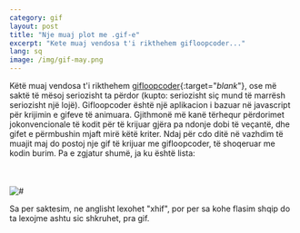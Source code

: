 ```yaml
---
category: gif
layout: post
title: "Nje muaj plot me .gif-e"
excerpt: "Kete muaj vendosa t'i rikthehem gifloopcoder..."
lang: sq
image: /img/gif-may.png
---
```


Këtë muaj vendosa t'i rikthehem [gifloopcoder](http://gifloopcoder.com){:target="_blank_"}, ose më saktë të mësoj seriozisht ta përdor (kupto: seriozisht siç mund të marrësh seriozisht një lojë). Gifloopcoder është një aplikacion i bazuar në javascript për krijimin e gifeve të animuara. Gjithmonë më kanë tërhequr përdorimet jokonvencionale të kodit për të krijuar gjëra pa ndonje dobi të veçantë, dhe gifet e përmbushin mjaft mirë këtë kriter. Ndaj për cdo ditë në vazhdim të muajit maj do postoj nje gif të krijuar me gifloopcoder, të shoqeruar me kodin burim. Pa e zgjatur shumë, ja ku është lista:

<script id="gif-list" type="text/x-handlebars-template">
  {% raw %}
  {{#gifs}}
  <div class="col-sm-3 col-xs-6">
    <a href="{{url}}" target="_blank_" data-content="/img/gifs/{{localurl}}" > <!--data-toggle="modal" data-target=".bs-example-modal-sm" onclick='$(".modal-content img").attr("src", $(this).data("content"));' -->
      <img src="/img/{{thumbnail}}" alt="{{description}}" style="width: 100%;" hspace="8" vspace="8" align="center" border="2" />
    </a>
    <div class="text-center">{{date}}, <a href="{{code}}" target="_blank_">kodi burim</a></div>
  </div>
  {{/gifs}}
  {% endraw %}
</script>

<script src="https://cdnjs.cloudflare.com/ajax/libs/handlebars.js/4.0.5/handlebars.min.js"></script>

<script>
var data = { gifs : [
  {
    url: "https://media.giphy.com/media/l396NsQTsbuU9ireM/giphy.gif",
    localurl: "9.gif",
    description: "Rotating rects",
    thumbnail: "rects101.png",
    date: "9 maj",
    code: "http://pastebin.com/NYzZVtum"
  },
  {
    url: "https://media.giphy.com/media/3o6Ei16WlqqiXfyc7u/giphy.gif",
    localurl: "10.gif",
    description: "Rects and circles",
    thumbnail: "rects-and-circles.png",
    date: "10 maj",
    code: "http://pastebin.com/uxYcDBzT"
  },
  {
    url: "https://media.giphy.com/media/l0K45Xgyn16uryXde/giphy.gif",
    localurl: "11.gif",
    description: "Hexagonal waves",
    thumbnail: "hex-waves.png",
    date: "11 maj",
    code: "http://pastebin.com/FwQ6P6MT"
  },
  {
    url: "https://media.giphy.com/media/xT4uQnR1OnSp7HXJkY/giphy.gif",
    localurl: "12.gif",
    description: "Concentric hexs",
    thumbnail: "hex.png",
    date: "12 maj",
    code: "http://pastebin.com/8wE6PBZE"
  },
  {
    url: "https://media.giphy.com/media/xT4uQvBc2tt9JmfNtK/giphy.gif",
    localurl: "13.gif",
    description: "Flying carpet",
    thumbnail: "carpet.png",
    date: "13 maj",
    code: "http://pastebin.com/1nBp8gtK"
  },
  {
    url: "https://media.giphy.com/media/l396OkgEz1iJmbhCw/giphy.gif",
    localurl: "14.gif",
    description: "Waves ",
    thumbnail: "concentric-waves.png",
    date: "14 maj",
    code: "http://pastebin.com/hDSAC9M1"
  },
  {
    url: "https://media.giphy.com/media/l0K4gDkvZ2JYXKew8/giphy.gif",
    localurl: "15.gif",
    description: "Carpet 2",
    thumbnail: "tapeti-2.png",
    date: "15 maj",
    code: "http://pastebin.com/CnKPwZp9"
  },
  {
    url: "https://media.giphy.com/media/3o6EhKtkMkAZL1IHy8/giphy.gif",
    localurl: "16.gif",
    description: "Grid",
    thumbnail: "grid.png",
    date: "16 maj",
    code: "http://pastebin.com/v9NuHiM8"
  },
  {
    url: "https://media.giphy.com/media/26vUtMKae1elzGAWA/giphy.gif",
    localurl: "17.gif",
    description: "Triangles",
    thumbnail: "test6.png",
    date: "17 maj",
    code: "http://pastebin.com/m4MKuA77"
  },
  {
    url: "https://media.giphy.com/media/3o6EhE61Z7Vzi9soAU/giphy.gif",
    localurl: "18.gif",
    description: "Thjesht dhe bukur",
    thumbnail: "thjesht.png",
    date: "18 maj",
    code: "http://pastebin.com/acFikDs7"
  },
  {
    url: "https://media.giphy.com/media/l396TS4WOsPqRyGvm/giphy.gif",
    localurl: "19.gif",
    description: "Hex grid",
    thumbnail: "hex-grid.png",
    date: "19 maj",
    code: "http://pastebin.com/LaA0XW4P"
  },
  {
    url: "https://media.giphy.com/media/l41YprL1N4hXrO2VG/giphy.gif",
    localurl: "20.gif",
    description: "Hex rotations",
    thumbnail: "hex-rotations.png",
    date: "20 maj",
    code: "http://pastebin.com/pj8c4zck"
  },
  {
    url: "https://media.giphy.com/media/3o6EhJ4mutR2PUmmhq/giphy.gif",
    localurl: "21.gif",
    description: "Saturday morning randomness",
    thumbnail: "smr.png",
    date: "21 maj",
    code: "http://pastebin.com/kUuxJde9"
  },
  {
    url: "https://media.giphy.com/media/3o6EhUD41sTYYXaRjO/giphy.gif",
    localurl: "22.gif",
    description: "Stars and rhombi",
    thumbnail: "stars-and-rhombi.png",
    date: "22 maj",
    code: "http://pastebin.com/GeBzmpcF"
  },
  {
    url: "https://media.giphy.com/media/3o7qDSUXrOg7Mz3JD2/giphy.gif",
    localurl: "23.gif",
    description: "Arcs rotation",
    thumbnail: "arcs-rotation.png",
    date: "23 maj",
    code: "http://pastebin.com/Ppit3yJU"
  },
  {
    url: "https://media.giphy.com/media/xT4uQ7RIeCskCwTlK0/giphy.gif",
    localurl: "24.gif",
    description: "Particles with rotating motion",
    thumbnail: "part-rot.png",
    date: "24 maj",
    code: "http://pastebin.com/RQvWjdby"
  }     


] };

var source = $("#gif-list").html();
var template = Handlebars.compile(source);
var html = template(data);
setTimeout(function(){
  $("#lista").html(html);  
}, 10)


$("#lista a").click(function(){
  console.log($(this).data('content'));

});
</script>

<div class="row" id="lista" style="margin-bottom: 50px;">

</div>

<div class="modal fade bs-example-modal-sm" tabindex="-1" role="dialog" aria-labelledby="myLargeModalLabel">
  <div class="modal-dialog modal-sm">
    <div class="modal-content">
      <img src="" alt="#"/>
    </div>
  </div>
</div>

Sa per saktesim, ne anglisht lexohet "xhif", por per sa kohe flasim shqip do ta lexojme ashtu sic shkruhet, pra gif.
